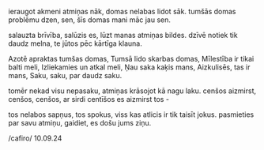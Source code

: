 ieraugot akmeni atmiņas nāk,
domas nelabas lidot sāk.
tumšās domas problēmu dzen,
sen, šīs domas mani māc jau sen.

salauzta brīvība, salūzis es,
lūzt manas atmiņas bildes.
dzīvē notiek tik daudz melna,
te jūtos pēc kārtīga klauna.

Azotē apraktas tumšas domas,
Tumsā lido skarbas domas,
Mīlestība ir tikai balti meli,
Izliekamies un atkal meli,
Ņau saka kaķis mans,
Aizkulisēs, tas ir mans,
Saku, saku, par daudz saku.

tomēr nekad visu nepasaku,
atmiņas krāsojot kā nagu laku.
cenšos aizmirst, cenšos, cenšos,
ar sirdi centīšos es aizmirst tos -

tos nelabos sapņus, tos spokus,
viss kas atlicis ir tik taisīt jokus.
pasmieties par savu atmiņu,
gaidiet, es došu jums ziņu.

/cafiro/
10.09.24
